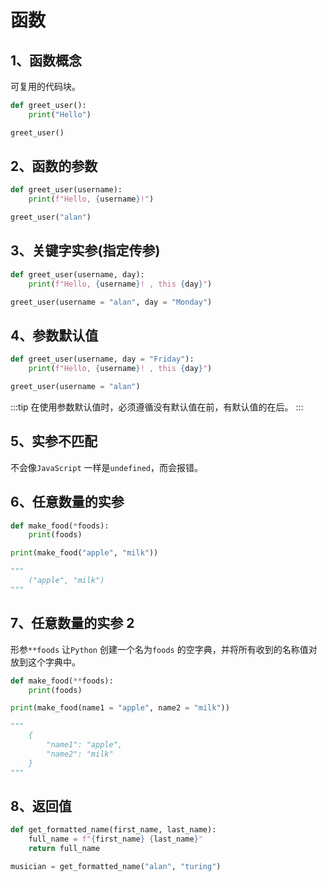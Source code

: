 # 函数

## 1、函数概念

可复用的代码块。

```python
def greet_user():
    print("Hello")

greet_user()
```

## 2、函数的参数

```python
def greet_user(username):
    print(f"Hello, {username}!")

greet_user("alan")
```

## 3、关键字实参(指定传参)

```python
def greet_user(username, day):
    print(f"Hello, {username}! , this {day}")

greet_user(username = "alan", day = "Monday")
```

## 4、参数默认值

```python
def greet_user(username, day = "Friday"):
    print(f"Hello, {username}! , this {day}")

greet_user(username = "alan")
```

:::tip
在使用参数默认值时，必须遵循没有默认值在前，有默认值的在后。
:::

## 5、实参不匹配

不会像`JavaScript` 一样是`undefined`，而会报错。

## 6、任意数量的实参

```python
def make_food(*foods):
    print(foods)

print(make_food("apple", "milk"))

"""
    ("apple", "milk")
"""
```

## 7、任意数量的实参 2

形参`**foods` 让`Python` 创建一个名为`foods` 的空字典，并将所有收到的名称值对放到这个字典中。

```python
def make_food(**foods):
    print(foods)

print(make_food(name1 = "apple", name2 = "milk"))

"""
    {
        "name1": "apple",
        "name2": "milk"
    }
"""
```

## 8、返回值

```python
def get_formatted_name(first_name, last_name):
    full_name = f"{first_name} {last_name}"
    return full_name

musician = get_formatted_name("alan", "turing")
```
